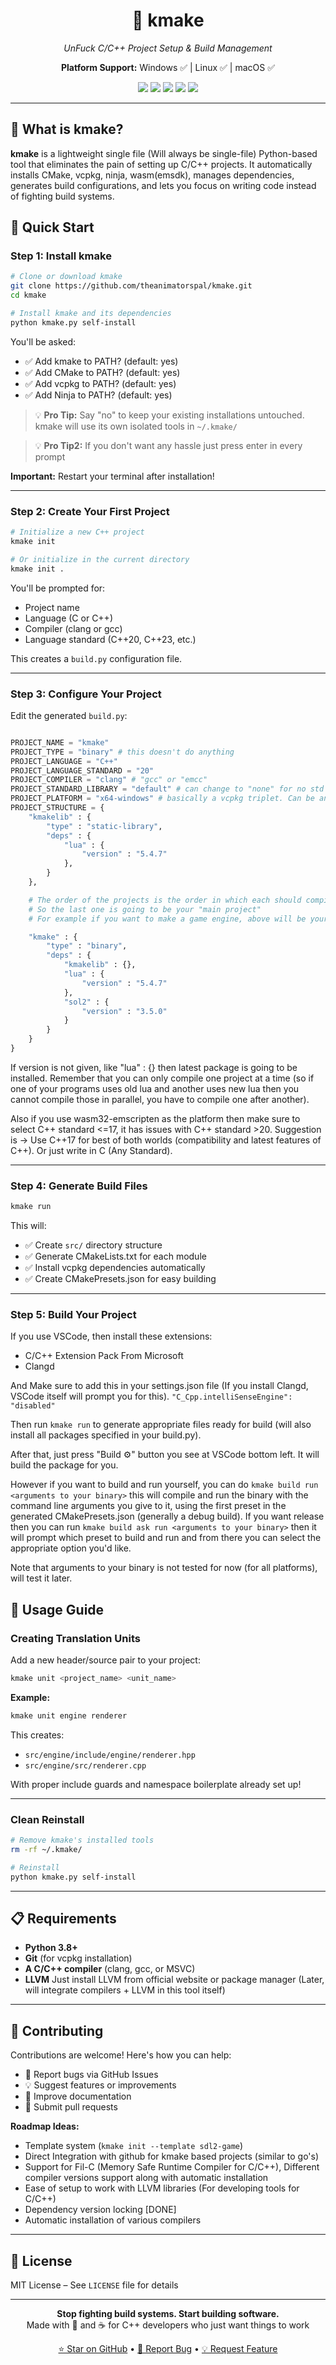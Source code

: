 <h1 align="center">🔨 kmake</h1>
<p align="center"><i>UnFuck C/C++ Project Setup & Build Management</i></p>
<p align="center"><b>Platform Support:</b> Windows ✅ | Linux ✅ | macOS ✅</p>

<p align="center">
  <img src="https://img.shields.io/badge/cmake-automatic-blue?style=flat-square&logo=cmake" />
  <img src="https://img.shields.io/badge/vcpkg-integrated-green?style=flat-square&logo=vcpkg" />
  <img src="https://img.shields.io/badge/setup-minutes-orange?style=flat-square&logo=clockify" />
  <img src="https://img.shields.io/badge/dependencies-painless-success?style=flat-square&logo=dependabot" />
  <img src="https://img.shields.io/badge/boilerplate-eliminated-critical?style=flat-square&logo=deletedotme" />
</p>

---

## 🎯 What is kmake?

**kmake** is a lightweight single file (Will always be single-file) Python-based tool that eliminates the pain of setting up C/C++ projects. It automatically installs CMake, vcpkg, ninja, wasm(emsdk), manages dependencies, generates build configurations, and lets you focus on writing code instead of fighting build systems.

## 🚀 Quick Start

### Step 1: Install kmake

```bash
# Clone or download kmake
git clone https://github.com/theanimatorspal/kmake.git
cd kmake

# Install kmake and its dependencies
python kmake.py self-install
```

You'll be asked:
- ✅ Add kmake to PATH? (default: yes)
- ✅ Add CMake to PATH? (default: yes)
- ✅ Add vcpkg to PATH? (default: yes)
- ✅ Add Ninja to PATH? (default: yes)

> 💡 **Pro Tip:** Say "no" to keep your existing installations untouched. kmake will use its own isolated tools in `~/.kmake/`

> 💡 **Pro Tip2:** If you don't want any hassle just press enter in every prompt

**Important:** Restart your terminal after installation!

---

### Step 2: Create Your First Project

```bash
# Initialize a new C++ project
kmake init

# Or initialize in the current directory
kmake init .
```

You'll be prompted for:
- Project name
- Language (C or C++)
- Compiler (clang or gcc)
- Language standard (C++20, C++23, etc.)

This creates a `build.py` configuration file.

---

### Step 3: Configure Your Project

Edit the generated `build.py`:

```python

PROJECT_NAME = "kmake"
PROJECT_TYPE = "binary" # this doesn't do anything
PROJECT_LANGUAGE = "C++"
PROJECT_LANGUAGE_STANDARD = "20"
PROJECT_COMPILER = "clang" # "gcc" or "emcc"
PROJECT_STANDARD_LIBRARY = "default" # can change to "none" for no std library
PROJECT_PLATFORM = "x64-windows" # basically a vcpkg triplet. Can be any one from vcpkg's supported triplets like x64-windows, x64-windows-static, x64-linux (untested), x64-linux-dynamic (untested), x64-osx(untested), arm64-android (will be supported later), wasm32-emscripten (untested), etc.
PROJECT_STRUCTURE = {
    "kmakelib" : {
        "type" : "static-library",
        "deps" : {
            "lua" : {
                "version" : "5.4.7" 
            },
        }
    },

    # The order of the projects is the order in which each should compile
    # So the last one is going to be your "main project"
    # For example if you want to make a game engine, above will be your engine library and below will be your game.

    "kmake" : {
        "type" : "binary",
        "deps" : {
            "kmakelib" : {},
            "lua" : {
                "version" : "5.4.7"
            },        
            "sol2" : {
                "version" : "3.5.0"
            }
        }
    }
}
```

If version is not given, like "lua" : {} then latest package is going to be installed. Remember that you can only compile one project at a time (so if one of your programs uses old lua and another uses new lua then you cannot compile those in parallel, you have to compile one after another).


Also if you use wasm32-emscripten as the platform then make sure to select C++ standard <=17, it has issues with C++ standard >20.
Suggestion is -> Use C++17 for best of both worlds (compatibility and latest features of C++). Or just write in C (Any Standard).


---

### Step 4: Generate Build Files

```bash
kmake run
```

This will:
- ✅ Create `src/` directory structure
- ✅ Generate CMakeLists.txt for each module
- ✅ Install vcpkg dependencies automatically
- ✅ Create CMakePresets.json for easy building

---

### Step 5: Build Your Project

If you use VSCode, then install these extensions:

* C/C++ Extension Pack From Microsoft
* Clangd

And Make sure to add this in your settings.json file (If you install Clangd, VSCode itself will prompt you for this).
` "C_Cpp.intelliSenseEngine": "disabled" `

Then run `kmake run` to generate appropriate files ready for build (will also install all packages specified in your build.py).

After that, just press "Build ⚙️" button you see at VSCode bottom left. It will build the package for you.

However if you want to build and run yourself, you can do `kmake build run <arguments to your binary>` this will compile and run the binary with the command line arguments you give to it, using the first preset in the generated CMakePresets.json (generally a debug build). If you want release then you can run `kmake build ask run <arguments to your binary>` then it will prompt which preset to build and run and from there you can select the appropriate option you'd like.

Note that arguments to your binary is not tested for now (for all platforms), will test it later.

## 📖 Usage Guide

### Creating Translation Units

Add a new header/source pair to your project:

```bash
kmake unit <project_name> <unit_name>
```

**Example:**
```bash
kmake unit engine renderer
```

This creates:
- `src/engine/include/engine/renderer.hpp`
- `src/engine/src/renderer.cpp`

With proper include guards and namespace boilerplate already set up!

---

### Clean Reinstall

```bash
# Remove kmake's installed tools
rm -rf ~/.kmake/

# Reinstall
python kmake.py self-install
```

---

## 📋 Requirements

- **Python 3.8+**
- **Git** (for vcpkg installation)
- **A C/C++ compiler** (clang, gcc, or MSVC)
- **LLVM** Just install LLVM from official website or package manager (Later, will integrate compilers + LLVM in this tool itself)

---

## 🤝 Contributing

Contributions are welcome! Here's how you can help:

- 🐛 Report bugs via GitHub Issues
- 💡 Suggest features or improvements
- 📝 Improve documentation
- 🔧 Submit pull requests

**Roadmap Ideas:**
- Template system (`kmake init --template sdl2-game`)
- Direct Integration with github for kmake based projects (similar to go's)
- Support for Fil-C (Memory Safe Runtime Compiler for C/C++), Different compiler versions support along with automatic installation
- Ease of setup to work with LLVM libraries (For developing tools for C/C++)
- Dependency version locking [DONE]
- Automatic installation of various compilers

---

## 📜 License

MIT License – See `LICENSE` file for details

---

<p align="center">
  <b>Stop fighting build systems. Start building software.</b><br/>
  Made with 💪 and ☕ for C++ developers who just want things to work
</p>

<p align="center">
  <a href="https://github.com/yourusername/kmake">⭐ Star on GitHub</a> •
  <a href="https://github.com/yourusername/kmake/issues">🐛 Report Bug</a> •
  <a href="https://github.com/yourusername/kmake/issues">💡 Request Feature</a>
</p>
